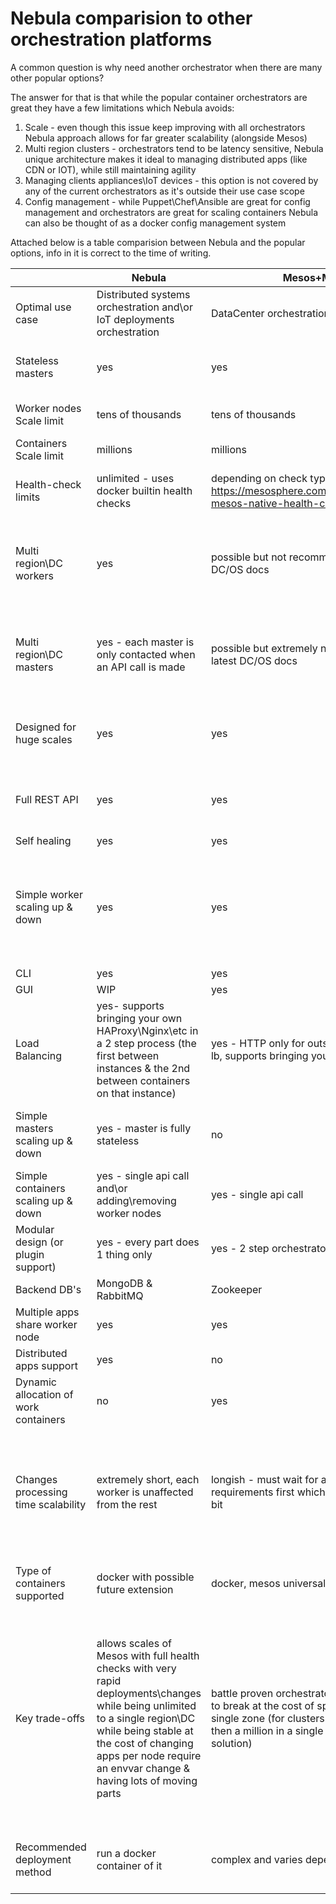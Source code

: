 # Nebula comparision to other orchestration platforms

A common question is why need another orchestrator when there are many other popular options? 

The answer for that is that while the popular container orchestrators are great they have a few limitations which Nebula avoids:

 1. Scale - even though this issue keep improving with all orchestrators Nebula approach allows for far greater scalability (alongside Mesos)
 2. Multi region clusters - orchestrators tend to be latency sensitive, Nebula unique architecture makes it ideal to managing distributed apps (like CDN or IOT), while still maintaining agility
 3. Managing clients appliances\IoT devices - this option is not covered by any of the current orchestrators as it's outside their use case scope
 4. Config management - while Puppet\Chef\Ansible are great for config management and orchestrators are great for scaling containers Nebula can also be thought of as a docker config management system
 
Attached below is a table comparision between Nebula and the popular options, info in it is correct to the time of writing.


|  | Nebula | Mesos+Marathon\DC/OS | Kubernetes | Swarm |
|-------------------------------------|---------------------------------------------------------------------------------------------------------------------------------------------------|------------------------------------------------------------------------------------------------------------------------------|-------------------------------------------------------------------------------------|-------------------------------------------------------------------------------------------------------------|
| Optimal use case  | Distributed systems orchestration and\or IoT deployments orchestration | DataCenter orchestration | DataCenter orchestration | DataCenter orchestration |
| Stateless masters | yes | yes | yes | no - data stored in local master raft consensus  |
| Worker nodes Scale limit | tens of thousands  | tens of thousands | 1000-5000 depending on version | unknown |
| Containers Scale limit | millions | millions | 120000 | unknown |
| Health-check limits | unlimited - uses docker builtin health checks | depending on check type - https://mesosphere.com/blog/2017/01/05/introducing-mesos-native-health-checks-apache-mesos-part-1/ | unknown | unlimited - uses docker builtin health checks |
| Multi region\DC workers | yes | possible but not recommended according to latest DC/OS docs | possible via multiple clusters controlled via an ubernetes cluster | yes |
| Multi region\DC masters | yes - each master is only contacted when an API call is made | possible but extremely not recommended according to latest DC/OS docs | not possible - even with ubernetes each region masters only manage it's own regions | possible but not recommended do to raft consensus  |
| Designed for huge scales | yes | yes | if you consider 1000-5000 instances huge | unknown |
| Full REST API | yes | yes | yes | partial - by default no outside endpoint is available  |
| Self healing | yes | yes | yes | yes |
| Simple worker scaling up & down | yes | yes | yes | partial - scaling down cleanly requires an api call rather then just shutting down the server like the rest |
| CLI | yes | yes | yes | yes |
| GUI | WIP | yes | yes | no |
| Load Balancing | yes- supports bringing your own HAProxy\Nginx\etc in a 2 step process (the first between instances & the 2nd between containers on that instance) | yes - HTTP only for outside connections - marathon-lb, supports bringing your own otherwise | yes | yes - auto routes inside the cluster but you still need to LB between cluster nodes from the outside  |
| Simple masters scaling up & down | yes - master is fully stateless | no | no | partial - simple as long as quorum remains in the process |
| Simple containers scaling up & down | yes - single api call and\or adding\removing worker nodes | yes - single api call | yes - single api call | yes - single api call |
| Modular design (or plugin support) | yes - every part does 1 thing only | yes - 2 step orchestrator | yes | yes |
| Backend DB's | MongoDB & RabbitMQ | Zookeeper | EtcD | internal in masters |
| Multiple apps share worker node | yes | yes | yes | yes |
| Distributed apps support | yes    |  no   |  no   |  no   |
| Dynamic allocation of work containers | no | yes | yes | yes |
| Changes processing time scalability | extremely short, each worker is unaffected from the rest | longish - must wait for an offer matching it requirements first which at complex clusters can take a bit | short - listens to EtcD for changes which is fast but the masters don't scale when the load does | longish - gossip protocol will get there in the end but might take the scenic route |
| Type of containers supported | docker with possible future extension | docker, mesos universal container | docker with possible future extension | docker only |
| Key trade-offs | allows scales of Mesos with full health checks with very rapid deployments\changes while being unlimited to a single region\DC while being stable at the cost of changing apps per node require an envvar change & having lots of moving parts | battle proven orchestrator that's damn near impossible to break at the cost of speed of changes & sticking to a single zone (for clusters with requests counts smaller then a million in a single region this is an amazing solution) | the buzzword choice, very popular (so support & updates are great) but kinda forces you to do things the Google way & not nearly as scalable as some other choices | comes prebuilt with the docker engine so easy to set up but is kinda of a black box, also using GOSSIP only ensures eventual consistency so who knows when a requested change takes affect |
| Recommended deployment method | run a docker container of it | complex and varies depending on your design | complex and varies depending on your design | prebuilt in docker engine so just a couple of commands |
